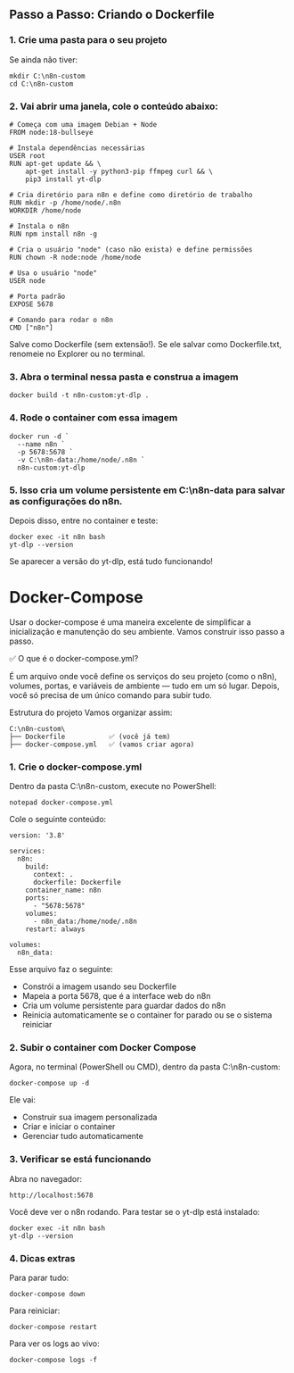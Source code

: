 ## Passo a Passo: Criando o Dockerfile


### 1. Crie uma pasta para o seu projeto

Se ainda não tiver:

```
mkdir C:\n8n-custom
cd C:\n8n-custom
```

### 2. Vai abrir uma janela, cole o conteúdo abaixo:

```
# Começa com uma imagem Debian + Node
FROM node:18-bullseye

# Instala dependências necessárias
USER root
RUN apt-get update && \
    apt-get install -y python3-pip ffmpeg curl && \
    pip3 install yt-dlp

# Cria diretório para n8n e define como diretório de trabalho
RUN mkdir -p /home/node/.n8n
WORKDIR /home/node

# Instala o n8n
RUN npm install n8n -g

# Cria o usuário "node" (caso não exista) e define permissões
RUN chown -R node:node /home/node

# Usa o usuário "node"
USER node

# Porta padrão
EXPOSE 5678

# Comando para rodar o n8n
CMD ["n8n"]

```

Salve como Dockerfile (sem extensão!). Se ele salvar como Dockerfile.txt, renomeie no Explorer ou no terminal.

### 3. Abra o terminal nessa pasta e construa a imagem

```
docker build -t n8n-custom:yt-dlp .
```

### 4. Rode o container com essa imagem

```
docker run -d `
  --name n8n `
  -p 5678:5678 `
  -v C:\n8n-data:/home/node/.n8n `
  n8n-custom:yt-dlp
```
   
### 5. Isso cria um volume persistente em C:\n8n-data para salvar as configurações do n8n.

Depois disso, entre no container e teste:

```
docker exec -it n8n bash
yt-dlp --version
```
Se aparecer a versão do yt-dlp, está tudo funcionando!


# Docker-Compose

Usar o docker-compose é uma maneira excelente de simplificar a inicialização e manutenção do seu ambiente. Vamos construir isso passo a passo.

✅ O que é o docker-compose.yml?

É um arquivo onde você define os serviços do seu projeto (como o n8n), volumes, portas, e variáveis de ambiente — tudo em um só lugar. Depois, você só precisa de um único comando para subir tudo.

Estrutura do projeto
Vamos organizar assim:

```
C:\n8n-custom\
├── Dockerfile           ✅ (você já tem)
├── docker-compose.yml   ✅ (vamos criar agora)
```

### 1. Crie o docker-compose.yml

Dentro da pasta C:\n8n-custom, execute no PowerShell:

```
notepad docker-compose.yml
```

Cole o seguinte conteúdo:

```
version: '3.8'

services:
  n8n:
    build:
      context: .
      dockerfile: Dockerfile
    container_name: n8n
    ports:
      - "5678:5678"
    volumes:
      - n8n_data:/home/node/.n8n
    restart: always

volumes:
  n8n_data:

```

Esse arquivo faz o seguinte:

- Constrói a imagem usando seu Dockerfile
- Mapeia a porta 5678, que é a interface web do n8n
- Cria um volume persistente para guardar dados do n8n
- Reinicia automaticamente se o container for parado ou se o sistema reiniciar

### 2. Subir o container com Docker Compose

Agora, no terminal (PowerShell ou CMD), dentro da pasta C:\n8n-custom:

```
docker-compose up -d
```

Ele vai:

- Construir sua imagem personalizada
- Criar e iniciar o container
- Gerenciar tudo automaticamente

### 3. Verificar se está funcionando

Abra no navegador:

```
http://localhost:5678
```

Você deve ver o n8n rodando.
Para testar se o yt-dlp está instalado:

```
docker exec -it n8n bash
yt-dlp --version
```

### 4. Dicas extras

Para parar tudo:

```
docker-compose down
```

Para reiniciar:

```
docker-compose restart
```

Para ver os logs ao vivo:
```
docker-compose logs -f
```

